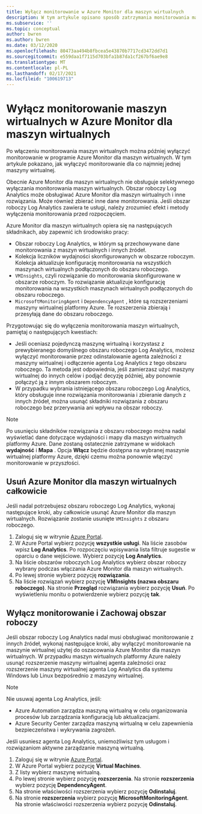 ```yaml
---
title: Wyłącz monitorowanie w Azure Monitor dla maszyn wirtualnych
description: W tym artykule opisano sposób zatrzymania monitorowania maszyn wirtualnych w programie Azure Monitor dla maszyn wirtualnych.
ms.subservice: ''
ms.topic: conceptual
author: bwren
ms.author: bwren
ms.date: 03/12/2020
ms.openlocfilehash: 80473aa494b8fbcea5e43870b7717cd3472dd7d1
ms.sourcegitcommit: e559daa1f7115d703bfa1b87da1cf267bf6ae9e8
ms.translationtype: MT
ms.contentlocale: pl-PL
ms.lasthandoff: 02/17/2021
ms.locfileid: "100619713"
---
```

# <a name="disable-monitoring-of-your-vms-in-azure-monitor-for-vms"></a>Wyłącz monitorowanie maszyn wirtualnych w Azure Monitor dla maszyn wirtualnych

Po włączeniu monitorowania maszyn wirtualnych można później wyłączyć monitorowanie w programie Azure Monitor dla maszyn wirtualnych. W tym artykule pokazano, jak wyłączyć monitorowanie dla co najmniej jednej maszyny wirtualnej.  

Obecnie Azure Monitor dla maszyn wirtualnych nie obsługuje selektywnego wyłączania monitorowania maszyn wirtualnych. Obszar roboczy Log Analytics może obsługiwać Azure Monitor dla maszyn wirtualnych i inne rozwiązania. Może również zbierać inne dane monitorowania. Jeśli obszar roboczy Log Analytics zawiera te usługi, należy zrozumieć efekt i metody wyłączenia monitorowania przed rozpoczęciem.

Azure Monitor dla maszyn wirtualnych opiera się na następujących składnikach, aby zapewnić ich środowisko pracy:

* Obszar roboczy Log Analytics, w którym są przechowywane dane monitorowania z maszyn wirtualnych i innych źródeł.
* Kolekcja liczników wydajności skonfigurowanych w obszarze roboczym. Kolekcja aktualizuje konfigurację monitorowania na wszystkich maszynach wirtualnych podłączonych do obszaru roboczego.
* `VMInsights`, czyli rozwiązanie do monitorowania skonfigurowane w obszarze roboczym. To rozwiązanie aktualizuje konfigurację monitorowania na wszystkich maszynach wirtualnych podłączonych do obszaru roboczego.
* `MicrosoftMonitoringAgent` i `DependencyAgent` , które są rozszerzeniami maszyny wirtualnej platformy Azure. Te rozszerzenia zbierają i przesyłają dane do obszaru roboczego.

Przygotowując się do wyłączenia monitorowania maszyn wirtualnych, pamiętaj o następujących kwestiach:

* Jeśli oceniasz pojedynczą maszynę wirtualną i korzystasz z prewybieranego domyślnego obszaru roboczego Log Analytics, możesz wyłączyć monitorowanie przez odinstalowanie agenta zależności z maszyny wirtualnej i odłączenie agenta Log Analytics z tego obszaru roboczego. Ta metoda jest odpowiednia, jeśli zamierzasz użyć maszyny wirtualnej do innych celów i podjąć decyzję później, aby ponownie połączyć ją z innym obszarem roboczym.
* W przypadku wybrania istniejącego obszaru roboczego Log Analytics, który obsługuje inne rozwiązania monitorowania i zbieranie danych z innych źródeł, można usunąć składniki rozwiązania z obszaru roboczego bez przerywania ani wpływu na obszar roboczy.  

>[!NOTE]
> Po usunięciu składników rozwiązania z obszaru roboczego można nadal wyświetlać dane dotyczące wydajności i mapy dla maszyn wirtualnych platformy Azure. Dane zostaną ostatecznie zatrzymane w widokach **wydajność** i **Mapa** . Opcja **Włącz** będzie dostępna na wybranej maszynie wirtualnej platformy Azure, dzięki czemu można ponownie włączyć monitorowanie w przyszłości.  

## <a name="remove-azure-monitor-for-vms-completely"></a>Usuń Azure Monitor dla maszyn wirtualnych całkowicie

Jeśli nadal potrzebujesz obszaru roboczego Log Analytics, wykonaj następujące kroki, aby całkowicie usunąć Azure Monitor dla maszyn wirtualnych. Rozwiązanie zostanie usunięte `VMInsights` z obszaru roboczego.  

1. Zaloguj się w witrynie [Azure Portal](https://portal.azure.com).
2. W Azure Portal wybierz pozycję **wszystkie usługi**. Na liście zasobów wpisz **Log Analytics**. Po rozpoczęciu wpisywania lista filtruje sugestie w oparciu o dane wejściowe. Wybierz pozycję **Log Analytics**.
3. Na liście obszarów roboczych Log Analytics wybierz obszar roboczy wybrany podczas włączania Azure Monitor dla maszyn wirtualnych.
4. Po lewej stronie wybierz pozycję **rozwiązania**.  
5. Na liście rozwiązań wybierz pozycję **VMInsights (nazwa obszaru roboczego)**. Na stronie **Przegląd** rozwiązania wybierz pozycję **Usuń**. Po wyświetleniu monitu o potwierdzenie wybierz pozycję **tak**.

## <a name="disable-monitoring-and-keep-the-workspace"></a>Wyłącz monitorowanie i Zachowaj obszar roboczy  

Jeśli obszar roboczy Log Analytics nadal musi obsługiwać monitorowanie z innych źródeł, wykonaj następujące kroki, aby wyłączyć monitorowanie na maszynie wirtualnej użytej do oszacowania Azure Monitor dla maszyn wirtualnych. W przypadku maszyn wirtualnych platformy Azure należy usunąć rozszerzenie maszyny wirtualnej agenta zależności oraz rozszerzenie maszyny wirtualnej agenta Log Analytics dla systemu Windows lub Linux bezpośrednio z maszyny wirtualnej. 

>[!NOTE]
>Nie usuwaj agenta Log Analytics, jeśli: 
>
> * Azure Automation zarządza maszyną wirtualną w celu organizowania procesów lub zarządzania konfiguracją lub aktualizacjami. 
> * Azure Security Center zarządza maszyną wirtualną w celu zapewnienia bezpieczeństwa i wykrywania zagrożeń. 
>
> Jeśli usuniesz agenta Log Analytics, uniemożliwisz tym usługom i rozwiązaniom aktywne zarządzanie maszyną wirtualną. 

1. Zaloguj się w witrynie [Azure Portal](https://portal.azure.com). 
2. W Azure Portal wybierz pozycję **Virtual Machines**. 
3. Z listy wybierz maszynę wirtualną. 
4. Po lewej stronie wybierz pozycję **rozszerzenia**. Na stronie **rozszerzenia** wybierz pozycję **DependencyAgent**.
5. Na stronie właściwości rozszerzenia wybierz pozycję **Odinstaluj**.
6. Na stronie **rozszerzenia** wybierz pozycję **MicrosoftMonitoringAgent**. Na stronie właściwości rozszerzenia wybierz pozycję **Odinstaluj**.  
